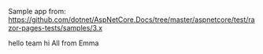 Sample app from: https://github.com/dotnet/AspNetCore.Docs/tree/master/aspnetcore/test/razor-pages-tests/samples/3.x

hello team 
hi All from Emma
